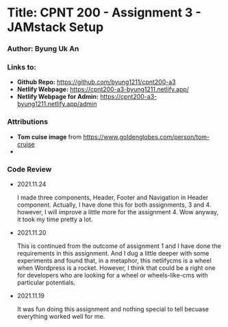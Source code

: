 # Title: CPNT 200 - Assignment 3 - JAMstack Setup
### Author: Byung Uk An
### Links to:
  - **Github Repo:** https://github.com/byung1211/cpnt200-a3
  - **Netlify Webpage:** https://cpnt200-a3-byung1211.netlify.app/
  - **Netlify Webpage for Admin:** https://cpnt200-a3-byung1211.netlify.app/admin
  
### Attributions

- **Tom cuise image** from https://www.goldenglobes.com/person/tom-cruise
- 

### Code Review

- 2021.11.24

  I made three components, Header, Footer and Navigation in Header component. Actually, I have done this for both assignments, 3 and 4. however, I will improve a little more for the assignment 4. Wow anyway, it took my time pretty a lot.
	
- 2021.11.20

  This is continued from the outcome of assignment 1 and I have done the requirements in this assignment.
  And I dug a little deeper with some experiments and found that, in a metaphor, this netlifycms is a wheel when Wordpress is a rocket. 
  However, I think that could be a right one for developers who are looking for a wheel or wheels-like-cms with particular potentials.

- 2021.11.19
	
	It was fun doing this assignment and nothing special to tell becuase everything worked well for me.
	
